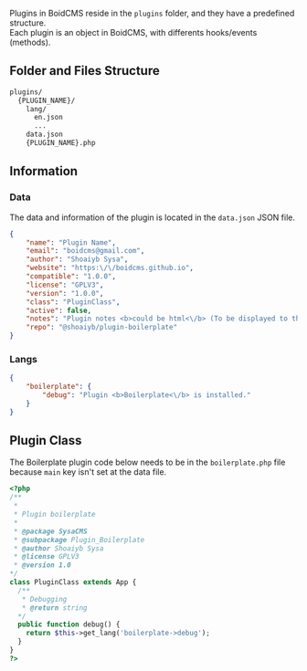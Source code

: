Plugins in BoidCMS reside in the `plugins` folder, and they have a predefined structure.     
Each plugin is an object in BoidCMS, with differents hooks/events (methods).

## Folder and Files Structure

```txt
plugins/
  {PLUGIN_NAME}/
    lang/
      en.json
      ...
    data.json
    {PLUGIN_NAME}.php
```

## Information

### Data
The data and information of the plugin is located in the `data.json` JSON file.

```json
{
    "name": "Plugin Name",
    "email": "boidcms@gmail.com",
    "author": "Shoaiyb Sysa",
    "website": "https:\/\/boidcms.github.io",
    "compatible": "1.0.0",
    "license": "GPLV3",
    "version": "1.0.0",
    "class": "PluginClass",
    "active": false,
    "notes": "Plugin notes <b>could be html<\/b> (To be displayed to the admin)",
    "repo": "@shoaiyb/plugin-boilerplate"
}
```

### Langs

```json
{
    "boilerplate": {
        "debug": "Plugin <b>Boilerplate<\/b> is installed."
    }
}
```

## Plugin Class
The Boilerplate plugin code below needs to be in the `boilerplate.php` file because `main` key isn't set at the data file.

```php
<?php
/**
 *
 * Plugin boilerplate
 *
 * @package SysaCMS
 * @subpackage Plugin_Boilerplate
 * @author Shoaiyb Sysa
 * @license GPLV3
 * @version 1.0
*/
class PluginClass extends App {
  /**
   * Debugging
   * @return string
  */
  public function debug() {
    return $this->get_lang('boilerplate->debug');
  }
}
?>
```
